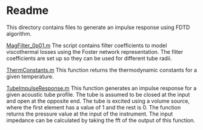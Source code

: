 # Readme

This directory contains files to generate an impulse response using FDTD algorithm.

[MagFilter_0p01.m](MagFilter_0p01.m)
The script contains filter coefficients to model viscothermal losses using the Foster network representation. The filter coefficients are set up so they can be used for different tube radii.

[ThermConstants.m](ThermConstants.m)
This function returns the thermodynamic constants for a given temperature.

[TubeImpulseResponse.m](TubeImpulseResponse.m)
This function generates an impulse response for a given acoustic tube profile. The tube is assumed to be closed at the input and open at the opposite end.
The tube is excited using a volume source, where the first element has a value of 1 and the rest is 0.
The function returns the pressure value at the input of the instrument. The input impedance can be calculated by taking the fft of the output of this function.
